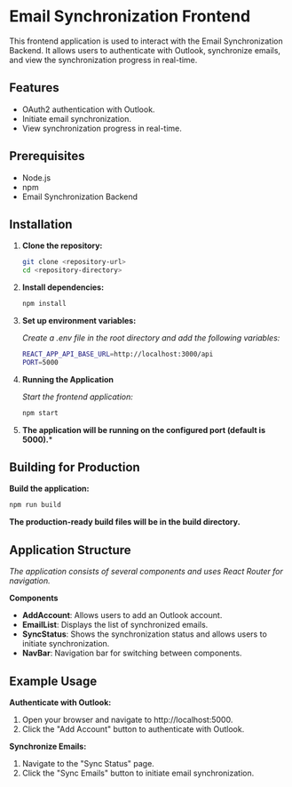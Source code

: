 # Email Synchronization Frontend

This frontend application is used to interact with the Email Synchronization Backend. It allows users to authenticate with Outlook, synchronize emails, and view the synchronization progress in real-time.

## Features

- OAuth2 authentication with Outlook.
- Initiate email synchronization.
- View synchronization progress in real-time.

## Prerequisites

- Node.js
- npm
- Email Synchronization Backend

## Installation

1. **Clone the repository:**

   ```bash
   git clone <repository-url>
   cd <repository-directory>

2. **Install dependencies:**

    ```bash
   npm install

3. **Set up environment variables:**

    _Create a .env file in the root directory and add the following variables:_

    ```bash
   REACT_APP_API_BASE_URL=http://localhost:3000/api
   PORT=5000

4. **Running the Application**

   _Start the frontend application:_

   ```bash
   npm start

5. **The application will be running on the configured port (default is 5000).***

## Building for Production

**Build the application:**

   ```bash
   npm run build
   ```

**The production-ready build files will be in the build directory.**

## Application Structure
_The application consists of several components and uses React Router for navigation._

**Components**

* **AddAccount**: Allows users to add an Outlook account.
* **EmailList**: Displays the list of synchronized emails.
* **SyncStatus**: Shows the synchronization status and allows users to initiate synchronization.
* **NavBar**: Navigation bar for switching between components.

## Example Usage

**Authenticate with Outlook:**

1. Open your browser and navigate to http://localhost:5000.
2. Click the "Add Account" button to authenticate with Outlook.

**Synchronize Emails:**

1. Navigate to the "Sync Status" page.
2. Click the "Sync Emails" button to initiate email synchronization.